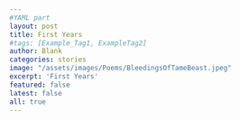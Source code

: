 ```yaml
---
#YAML part
layout: post
title: First Years
#tags: [Example_Tag1, ExampleTag2]
author: Blank
categories: stories
image: "/assets/images/Poems/BleedingsOfTameBeast.jpeg"
excerpt: 'First Years'
featured: false
latest: false
all: true
---
```

